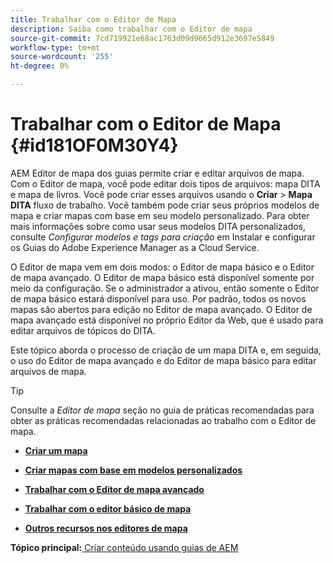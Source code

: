 ```yaml
---
title: Trabalhar com o Editor de Mapa
description: Saiba como trabalhar com o Editor de mapa
source-git-commit: 7cd719921e68ac1763d09d9665d912e3697e5849
workflow-type: tm+mt
source-wordcount: '255'
ht-degree: 0%

---
```



# Trabalhar com o Editor de Mapa {#id181OF0M30Y4}

AEM Editor de mapa dos guias permite criar e editar arquivos de mapa. Com o Editor de mapa, você pode editar dois tipos de arquivos: mapa DITA e mapa de livros. Você pode criar esses arquivos usando o **Criar** \> **Mapa DITA** fluxo de trabalho. Você também pode criar seus próprios modelos de mapa e criar mapas com base em seu modelo personalizado. Para obter mais informações sobre como usar seus modelos DITA personalizados, consulte *Configurar modelos e tags para criação* em Instalar e configurar os Guias do Adobe Experience Manager as a Cloud Service.

O Editor de mapa vem em dois modos: o Editor de mapa básico e o Editor de mapa avançado. O Editor de mapa básico está disponível somente por meio da configuração. Se o administrador a ativou, então somente o Editor de mapa básico estará disponível para uso. Por padrão, todos os novos mapas são abertos para edição no Editor de mapa avançado. O Editor de mapa avançado está disponível no próprio Editor da Web, que é usado para editar arquivos de tópicos do DITA.

Este tópico aborda o processo de criação de um mapa DITA e, em seguida, o uso do Editor de mapa avançado e do Editor de mapa básico para editar arquivos de mapa.

>[!TIP]
>
> Consulte a *Editor de mapa* seção no guia de práticas recomendadas para obter as práticas recomendadas relacionadas ao trabalho com o Editor de mapa.

- **[Criar um mapa](map-editor-create-map.md)**

- **[Criar mapas com base em modelos personalizados](create-maps-customized-templates.md)**

- **[Trabalhar com o Editor de mapa avançado](map-editor-advanced-map-editor.md)**

- **[Trabalhar com o editor básico de mapa](map-editor-basic-map-editor.md)**

- **[Outros recursos nos editores de mapa](map-editor-other-features.md)**


**Tópico principal:**[ Criar conteúdo usando guias de AEM](authoring-content-xml-doc.md)

